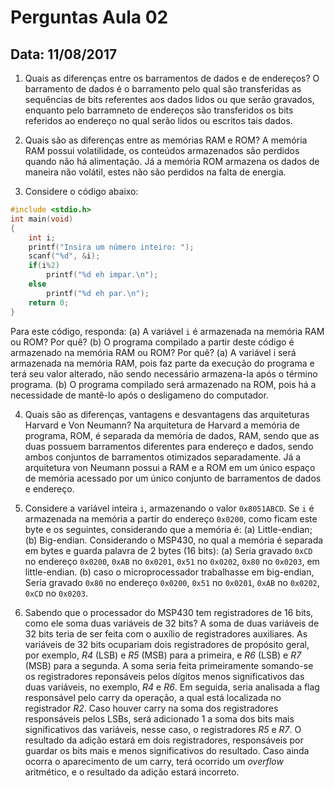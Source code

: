# Perguntas Aula 02
## Data: 11/08/2017
1. Quais as diferenças entre os barramentos de dados e de endereços?
O barramento de dados é o barramento pelo qual são transferidas as sequências de bits referentes aos dados lidos ou que serão gravados, enquanto pelo barramneto de endereços são transferidos os bits referidos ao endereço no qual serão lidos ou escritos tais dados.

2. Quais são as diferenças entre as memórias RAM e ROM?
A memória RAM possui volatilidade, os conteúdos armazenados são perdidos quando não há alimentação. Já a memória ROM armazena os dados de maneira não volátil, estes não são perdidos na falta de energia.

3. Considere o código abaixo:

```C
#include <stdio.h>
int main(void)
{
	int i;
	printf("Insira um número inteiro: ");
	scanf("%d", &i);
	if(i%2)
		printf("%d eh impar.\n");
	else
		printf("%d eh par.\n");
	return 0;
}
```

Para este código, responda: (a) A variável `i` é armazenada na memória RAM ou ROM? Por quê? (b) O programa compilado a partir deste código é armazenado na memória RAM ou ROM? Por quê?
(a) A variável i será armazenada na memória RAM, pois faz parte da execução do programa e terá seu valor alterado, não sendo necessário armazena-la após o término programa.
(b) O programa compilado será armazenado na ROM, pois há a necessidade de mantê-lo após o desligameno do computador.

4. Quais são as diferenças, vantagens e desvantagens das arquiteturas Harvard e Von Neumann?
Na arquitetura de Harvard a memória de programa, ROM, é separada da memória de dados, RAM, sendo que as duas possuem barramentos diferentes para endereço e dados, sendo ambos conjuntos de barramentos otimizados separadamente. Já a arquitetura von Neumann possui a RAM e a ROM em um único espaço de memória acessado por um único conjunto de barramentos de dados e endereço.

5. Considere a variável inteira `i`, armazenando o valor `0x8051ABCD`. Se `i` é armazenada na memória a partir do endereço `0x0200`, como ficam este byte e os seguintes, considerando que a memória é: (a) Little-endian; (b) Big-endian.
Considerando o MSP430, no qual a memória é separada em bytes e guarda palavra de 2 bytes (16 bits):
(a) Seria gravado `0xCD` no endereço `0x0200`, `0xAB` no `0x0201`, `0x51` no `0x0202`, `0x80` no `0x0203`, em little-endian.
(b) caso o microprocessador trabalhasse em big-endian, Seria gravado `0x80` no endereço `0x0200`, `0x51` no `0x0201`, `0xAB` no `0x0202`, `0xCD` no `0x0203`.

6. Sabendo que o processador do MSP430 tem registradores de 16 bits, como ele soma duas variáveis de 32 bits?
A soma de duas variáveis de 32 bits teria de ser feita com o auxílio de registradores auxiliares.
As variáveis de 32 bits ocupariam dois registradores de propósito geral, por exemplo, *R4* (LSB) e *R5* (MSB) para a primeira, e *R6* (LSB) e *R7* (MSB) para a segunda.
A soma seria feita primeiramente somando-se os registradores reponsáveis pelos dígitos menos significativos das duas variáveis, no exemplo, *R4* e *R6*. Em seguida, seria analisada a flag responsável pelo carry da operação, a qual está localizada no registrador *R2*.
Caso houver carry na soma dos registradores responsáveis pelos LSBs, será adicionado 1 a soma dos bits mais significativos das variáveis, nesse caso, o registradores *R5* e *R7*. O resultado da adição estará em dois registradores, responsáveis por guardar os bits mais e menos significativos do resultado.
Caso ainda ocorra o aparecimento de um carry, terá ocorrido um _overflow_ aritmético, e o resultado da adição estará incorreto.
